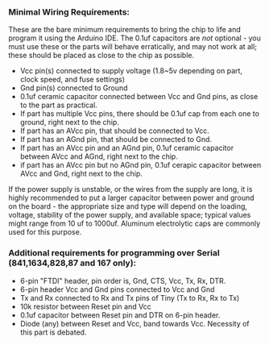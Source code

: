 ### Minimal Wiring Requirements:

These are the bare minimum requirements to bring the chip to life and program it using the Arduino IDE. The 0.1uf capacitors are *not* optional - you must use these or the parts will behave erratically, and may not work at all; these should be placed as close to the chip as possible. 

* Vcc pin(s) connected to supply voltage (1.8~5v depending on part, clock speed, and fuse settings)
* Gnd pin(s) connected to Ground
* 0.1uf ceramic capacitor connected between Vcc and Gnd pins, as close to the part as practical. 
* If part has multiple Vcc pins, there should be 0.1uf cap from each one to ground, right next to the chip. 
* If part has an AVcc pin, that should be connected to Vcc. 
* If part has an AGnd pin, that should be connected to Gnd.
* If part has an AVcc pin and an AGnd pin, 0.1uf ceramic capacitor between AVcc and AGnd, right next to the chip. 
* if part has an AVcc pin but no AGnd pin, 0.1uf cerapic capacitor between AVcc and Gnd, right next to the chip. 

If the power supply is unstable, or the wires from the supply are long, it is highly recommended to put a larger capacitor between power and ground on the board - the appropriate size and type will depend on the loading, voltage, stability of the power supply, and available space; typical values might range from 10 uf to 1000uf. Aluminum electrolytic caps are commonly used for this purpose. 

### Additional requirements for programming over Serial (841,1634,828,87 and 167 only):
* 6-pin "FTDI" header, pin order is, Gnd, CTS, Vcc, Tx, Rx, DTR. 
* 6-pin header Vcc and Gnd pins connected to Vcc and Gnd
* Tx and Rx connected to Rx and Tx pins of Tiny (Tx to Rx, Rx to Tx)
* 10k resistor between Reset pin and Vcc
* 0.1uf capacitor between Reset pin and DTR on 6-pin header.
* Diode (any) between Reset and Vcc, band towards Vcc. Necessity of this part is debated.
